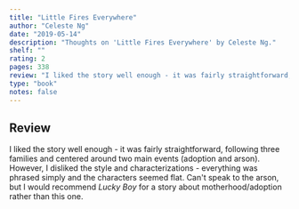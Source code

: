 ```yaml
---
title: "Little Fires Everywhere"
author: "Celeste Ng"
date: "2019-05-14"
description: "Thoughts on 'Little Fires Everywhere' by Celeste Ng."
shelf: ""
rating: 2
pages: 338
review: "I liked the story well enough - it was fairly straightforward, following three families and centered around two main events (adoption and arson). However, I disliked the style and characterizations - everything was phrased simply and the characters seemed flat. Can't speak to the arson, but I would recommend <i>Lucky Boy</i> for a story about motherhood/adoption rather than this one."
type: "book"
notes: false
---
```


## Review

I liked the story well enough - it was fairly straightforward, following three families and centered around two main events (adoption and arson). However, I disliked the style and characterizations - everything was phrased simply and the characters seemed flat. Can't speak to the arson, but I would recommend _Lucky Boy_ for a story about motherhood/adoption rather than this one.
